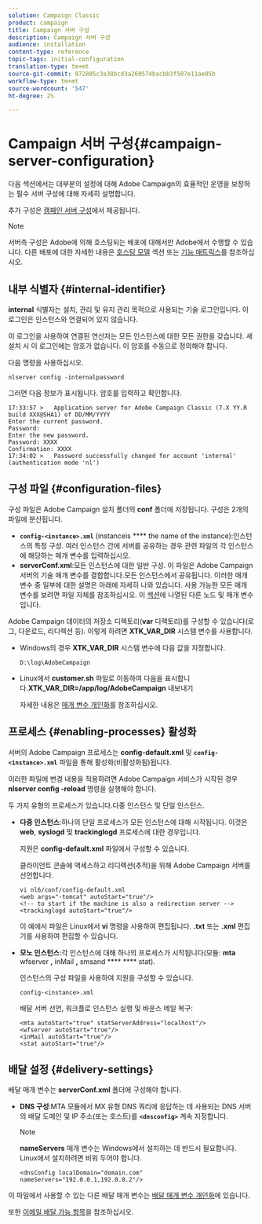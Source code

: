 ```yaml
---
solution: Campaign Classic
product: campaign
title: Campaign 서버 구성
description: Campaign 서버 구성
audience: installation
content-type: reference
topic-tags: initial-configuration
translation-type: tm+mt
source-git-commit: 972885c3a38bcd3a260574bacbb3f507e11ae05b
workflow-type: tm+mt
source-wordcount: '547'
ht-degree: 2%

---
```



# Campaign 서버 구성{#campaign-server-configuration}

다음 섹션에서는 대부분의 설정에 대해 Adobe Campaign의 효율적인 운영을 보장하는 필수 서버 구성에 대해 자세히 설명합니다.

추가 구성은 [캠페인 서버 구성](../../installation/using/configuring-campaign-server.md)에서 제공됩니다.

>[!NOTE]
>
>서버측 구성은 Adobe에 의해 호스팅되는 배포에 대해서만 Adobe에서 수행할 수 있습니다. 다른 배포에 대한 자세한 내용은 [호스팅 모델](../../installation/using/hosting-models.md) 섹션 또는 [기능 매트릭스](../../installation/using/capability-matrix.md)를 참조하십시오.

## 내부 식별자 {#internal-identifier}

**internal** 식별자는 설치, 관리 및 유지 관리 목적으로 사용되는 기술 로그인입니다. 이 로그인은 인스턴스와 연결되어 있지 않습니다.

이 로그인을 사용하여 연결된 연산자는 모든 인스턴스에 대한 모든 권한을 갖습니다. 새 설치 시 이 로그인에는 암호가 없습니다. 이 암호를 수동으로 정의해야 합니다.

다음 명령을 사용하십시오.

```
nlserver config -internalpassword
```

그러면 다음 정보가 표시됩니다. 암호를 입력하고 확인합니다.

```
17:33:57 >   Application server for Adobe Campaign Classic (7.X YY.R build XXX@SHA1) of DD/MM/YYYY
Enter the current password.
Password:
Enter the new password.
Password: XXXX
Confirmation: XXXX
17:34:02 >   Password successfully changed for account 'internal' (authentication mode 'nl')
```

## 구성 파일 {#configuration-files}

구성 파일은 Adobe Campaign 설치 폴더의 **conf** 폴더에 저장됩니다. 구성은 2개의 파일에 분산됩니다.

* **`config-<instance>.xml`** (instanceis  **** the name of the instance):인스턴스의 특정 구성. 여러 인스턴스 간에 서버를 공유하는 경우 관련 파일의 각 인스턴스에 해당하는 매개 변수를 입력하십시오.
* **serverConf.xml**:모든 인스턴스에 대한 일반 구성. 이 파일은 Adobe Campaign 서버의 기술 매개 변수를 결합합니다.모든 인스턴스에서 공유됩니다. 이러한 매개 변수 중 일부에 대한 설명은 아래에 자세히 나와 있습니다. 사용 가능한 모든 매개 변수를 보려면 파일 자체를 참조하십시오. 이 [섹션](../../installation/using/the-server-configuration-file.md)에 나열된 다른 노드 및 매개 변수입니다.

Adobe Campaign 데이터의 저장소 디렉토리(**var** 디렉토리)를 구성할 수 있습니다(로그, 다운로드, 리디렉션 등). 이렇게 하려면 **XTK_VAR_DIR** 시스템 변수를 사용합니다.

* Windows의 경우 **XTK_VAR_DIR** 시스템 변수에 다음 값을 지정합니다.

   ```
   D:\log\AdobeCampaign
   ```

* Linux에서 **customer.sh** 파일로 이동하여 다음을 표시합니다.**XTK_VAR_DIR=/app/log/AdobeCampaign** 내보내기

   자세한 내용은 [매개 변수 개인화](../../installation/using/installing-packages-with-linux.md#personalizing-parameters)를 참조하십시오.

## 프로세스 {#enabling-processes} 활성화

서버의 Adobe Campaign 프로세스는 **config-default.xml** 및 **`config-<instance>.xml`** 파일을 통해 활성화(비활성화됨)됩니다.

이러한 파일에 변경 내용을 적용하려면 Adobe Campaign 서비스가 시작된 경우 **nlserver config -reload** 명령을 실행해야 합니다.

두 가지 유형의 프로세스가 있습니다.다중 인스턴스 및 단일 인스턴스.

* **다중 인스턴스**:하나의 단일 프로세스가 모든 인스턴스에 대해 시작됩니다. 이것은 **web**, **syslogd** 및 **trackinglogd** 프로세스에 대한 경우입니다.

   지원은 **config-default.xml** 파일에서 구성할 수 있습니다.

   클라이언트 콘솔에 액세스하고 리디렉션(추적)을 위해 Adobe Campaign 서버를 선언합니다.

   ```
   vi nl6/conf/config-default.xml
   <web args="-tomcat" autoStart="true"/>  
   <!-- to start if the machine is also a redirection server -->  
   <trackinglogd autoStart="true"/>
   ```

   이 예에서 파일은 Linux에서 **vi** 명령을 사용하여 편집됩니다. **.txt** 또는 **.xml** 편집기를 사용하여 편집할 수 있습니다.

* **모노 인스턴스**:각 인스턴스에 대해 하나의 프로세스가 시작됩니다(모듈: **mta** wfserver **,** inMail **,** smsand  ****   **** stat).

   인스턴스의 구성 파일을 사용하여 지원을 구성할 수 있습니다.

   ```
   config-<instance>.xml
   ```

   배달 서버 선언, 워크플로 인스턴스 실행 및 바운스 메일 복구:

   ```
   <mta autoStart="true" statServerAddress="localhost"/>
   <wfserver autoStart="true"/>  
   <inMail autoStart="true"/>
   <stat autoStart="true"/>
   ```

## 배달 설정 {#delivery-settings}

배달 매개 변수는 **serverConf.xml** 폴더에 구성해야 합니다.

* **DNS 구성**:MTA 모듈에서 MX 유형 DNS 쿼리에 응답하는 데 사용되는 DNS 서버의 배달 도메인 및 IP 주소(또는 호스트)를  **`<dnsconfig>`** 계속 지정합니다.

   >[!NOTE]
   >
   >**nameServers** 매개 변수는 Windows에서 설치하는 데 반드시 필요합니다. Linux에서 설치하려면 비워 두어야 합니다.

   ```
   <dnsConfig localDomain="domain.com" nameServers="192.0.0.1,192.0.0.2"/>
   ```

이 파일에서 사용할 수 있는 다른 배달 매개 변수는 [배달 매개 변수 개인화](../../installation/using/configuring-campaign-server.md#personalizing-delivery-parameters)에 있습니다.

또한 [이메일 배달 가능 항목](../../installation/using/email-deliverability.md)을 참조하십시오.
